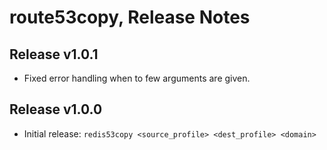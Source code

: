 # route53copy, Release Notes

## Release v1.0.1

* Fixed error handling when to few arguments are given.

## Release v1.0.0

* Initial release: `redis53copy <source_profile> <dest_profile> <domain>`

